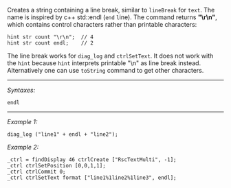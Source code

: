 Creates a string containing a line break, similar to `lineBreak` for `text`. The name is inspired by c++ std::endl (`end` `l`ine).
The command returns **"\r\n"**, which contains control characters rather than printable characters:

```sqf
hint str count "\r\n";	// 4
hint str count endl;	// 2
```
The line break works for `diag_log` and `ctrlSetText`.
It does not work with the `hint` because `hint` interprets printable "\n" as line break instead.
Alternatively one can use `toString` command to get other characters.


---
*Syntaxes:*

`endl`

---
*Example 1:*

```sqf
diag_log ("line1" + endl + "line2");
```

*Example 2:*

```sqf
_ctrl = findDisplay 46 ctrlCreate ["RscTextMulti", -1];
_ctrl ctrlSetPosition [0,0,1,1];
_ctrl ctrlCommit 0;
_ctrl ctrlSetText format ["line1%1line2%1line3", endl];
```